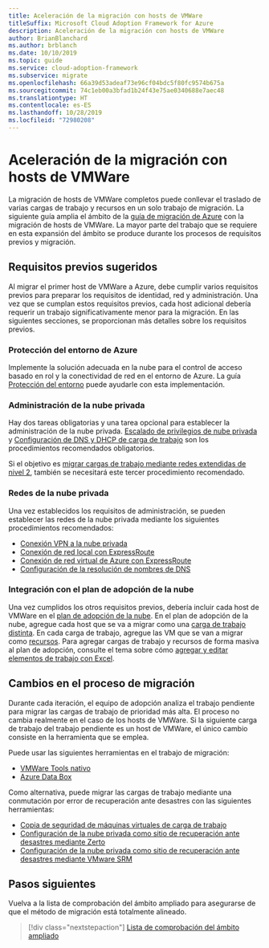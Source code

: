```yaml
---
title: Aceleración de la migración con hosts de VMWare
titleSuffix: Microsoft Cloud Adoption Framework for Azure
description: Aceleración de la migración con hosts de VMWare
author: BrianBlanchard
ms.author: brblanch
ms.date: 10/10/2019
ms.topic: guide
ms.service: cloud-adoption-framework
ms.subservice: migrate
ms.openlocfilehash: 66a39d53adeaf73e96cf04bdc5f80fc9574b675a
ms.sourcegitcommit: 74c1eb00a3bfad1b24f43e75ae0340688e7aec48
ms.translationtype: HT
ms.contentlocale: es-ES
ms.lasthandoff: 10/28/2019
ms.locfileid: "72980208"
---
```

# <a name="accelerate-migration-with-vmware-hosts"></a>Aceleración de la migración con hosts de VMWare

La migración de hosts de VMWare completos puede conllevar el traslado de varias cargas de trabajo y recursos en un solo trabajo de migración. La siguiente guía amplia el ámbito de la [guía de migración de Azure](../azure-migration-guide/index.md) con la migración de hosts de VMWare. La mayor parte del trabajo que se requiere en esta expansión del ámbito se produce durante los procesos de requisitos previos y migración.

## <a name="suggested-prerequisites"></a>Requisitos previos sugeridos

Al migrar el primer host de VMWare a Azure, debe cumplir varios requisitos previos para preparar los requisitos de identidad, red y administración. Una vez que se cumplan estos requisitos previos, cada host adicional debería requerir un trabajo significativamente menor para la migración. En las siguientes secciones, se proporcionan más detalles sobre los requisitos previos.

### <a name="secure-your-azure-environment"></a>Protección del entorno de Azure

Implemente la solución adecuada en la nube para el control de acceso basado en rol y la conectividad de red en el entorno de Azure. La guía [Protección del entorno](https://docs.microsoft.com/azure/vmware-cloudsimple/private-cloud-secure?toc=https://docs.microsoft.com/azure/cloud-adoption-framework/toc.json&bc=https://docs.microsoft.com/azure/cloud-adoption-framework/_bread/toc.json) puede ayudarle con esta implementación.

### <a name="private-cloud-management"></a>Administración de la nube privada

Hay dos tareas obligatorias y una tarea opcional para establecer la administración de la nube privada. [Escalado de privilegios de nube privada](https://docs.microsoft.com/azure/vmware-cloudsimple/escalate-privileges?toc=https://docs.microsoft.com/azure/cloud-adoption-framework/toc.json&bc=https://docs.microsoft.com/azure/cloud-adoption-framework/_bread/toc.json) y [Configuración de DNS y DHCP de carga de trabajo](https://docs.microsoft.com/azure/vmware-cloudsimple/dns-dhcp-setup?toc=https://docs.microsoft.com/azure/cloud-adoption-framework/toc.json&bc=https://docs.microsoft.com/azure/cloud-adoption-framework/_bread/toc.json) son los procedimientos recomendados obligatorios.

Si el objetivo es [migrar cargas de trabajo mediante redes extendidas de nivel 2](https://docs.microsoft.com/azure/vmware-cloudsimple/migration-layer-2-vpn?toc=https://docs.microsoft.com/azure/cloud-adoption-framework/toc.json&bc=https://docs.microsoft.com/azure/cloud-adoption-framework/_bread/toc.json), también se necesitará este tercer procedimiento recomendado.

### <a name="private-cloud-networking"></a>Redes de la nube privada

Una vez establecidos los requisitos de administración, se pueden establecer las redes de la nube privada mediante los siguientes procedimientos recomendados:

- [Conexión VPN a la nube privada](https://docs.microsoft.com/azure/vmware-cloudsimple/set-up-vpn?toc=https://docs.microsoft.com/azure/cloud-adoption-framework/toc.json&bc=https://docs.microsoft.com/azure/cloud-adoption-framework/_bread/toc.json)
- [Conexión de red local con ExpressRoute](https://docs.microsoft.com/azure/vmware-cloudsimple/on-premises-connection?toc=https://docs.microsoft.com/azure/cloud-adoption-framework/toc.json&bc=https://docs.microsoft.com/azure/cloud-adoption-framework/_bread/toc.json)
- [Conexión de red virtual de Azure con ExpressRoute](https://docs.microsoft.com/azure/vmware-cloudsimple/azure-expressroute-connection?toc=https://docs.microsoft.com/azure/cloud-adoption-framework/toc.json&bc=https://docs.microsoft.com/azure/cloud-adoption-framework/_bread/toc.json)
- [Configuración de la resolución de nombres de DNS](https://docs.microsoft.com/azure/vmware-cloudsimple/on-premises-dns-setup?toc=https://docs.microsoft.com/azure/cloud-adoption-framework/toc.json&bc=https://docs.microsoft.com/azure/cloud-adoption-framework/_bread/toc.json)

### <a name="integration-with-the-cloud-adoption-plan"></a>Integración con el plan de adopción de la nube

Una vez cumplidos los otros requisitos previos, debería incluir cada host de VMWare en el [plan de adopción de la nube](../../plan/template.md). En el plan de adopción de la nube, agregue cada host que se va a migrar como una [carga de trabajo distinta](../../plan/workloads.md). En cada carga de trabajo, agregue las VM que se van a migrar como [recursos](../../plan/workloads.md). Para agregar cargas de trabajo y recursos de forma masiva al plan de adopción, consulte el tema sobre cómo [agregar y editar elementos de trabajo con Excel](https://docs.microsoft.com/azure/devops/boards/backlogs/office/bulk-add-modify-work-items-excel?view=azure-devops).

## <a name="migrate-process-changes"></a>Cambios en el proceso de migración

Durante cada iteración, el equipo de adopción analiza el trabajo pendiente para migrar las cargas de trabajo de prioridad más alta. El proceso no cambia realmente en el caso de los hosts de VMWare. Si la siguiente carga de trabajo del trabajo pendiente es un host de VMWare, el único cambio consiste en la herramienta que se emplea.

Puede usar las siguientes herramientas en el trabajo de migración:

- [VMWare Tools nativo](https://docs.microsoft.com/azure/vmware-cloudsimple/migrate-workloads?toc=https://docs.microsoft.com/azure/cloud-adoption-framework/toc.json&bc=https://docs.microsoft.com/azure/cloud-adoption-framework/_bread/toc.json)
- [Azure Data Box](https://docs.microsoft.com/azure/vmware-cloudsimple/migration-using-azure-data-box?toc=https://docs.microsoft.com/azure/cloud-adoption-framework/toc.json&bc=https://docs.microsoft.com/azure/cloud-adoption-framework/_bread/toc.json)

Como alternativa, puede migrar las cargas de trabajo mediante una conmutación por error de recuperación ante desastres con las siguientes herramientas:

- [Copia de seguridad de máquinas virtuales de carga de trabajo](https://docs.microsoft.com/azure/vmware-cloudsimple/backup-workloads-veeam?toc=https://docs.microsoft.com/azure/cloud-adoption-framework/toc.json&bc=https://docs.microsoft.com/azure/cloud-adoption-framework/_bread/toc.json)
- [Configuración de la nube privada como sitio de recuperación ante desastres mediante Zerto](https://docs.microsoft.com/azure/vmware-cloudsimple/disaster-recovery-zerto?toc=https://docs.microsoft.com/azure/cloud-adoption-framework/toc.json&bc=https://docs.microsoft.com/azure/cloud-adoption-framework/_bread/toc.json)
- [Configuración de la nube privada como sitio de recuperación ante desastres mediante VMware SRM](https://docs.microsoft.com/azure/vmware-cloudsimple/disaster-recovery-site-recovery-manager?toc=https://docs.microsoft.com/azure/cloud-adoption-framework/toc.json&bc=https://docs.microsoft.com/azure/cloud-adoption-framework/_bread/toc.json)

## <a name="next-steps"></a>Pasos siguientes

Vuelva a la lista de comprobación del ámbito ampliado para asegurarse de que el método de migración está totalmente alineado.

> [!div class="nextstepaction"]
> [Lista de comprobación del ámbito ampliado](./index.md)
